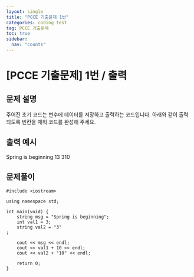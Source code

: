 ```yaml
---
layout: single
title: "PCCE 기출문제 1번"
categories: coding test
tag: PCCE 기출문제
toc: true
sidebar:
  nav: "counts"
---
```


# [PCCE 기출문제] 1번 / 출력

## 문제 설명

주어진 초기 코드는 변수에 데이터를 저장하고 출력하는 코드입니다.
아래와 같이 출력되도록 빈칸을 채워 코드를 완성해 주세요.

## 출력 예시

Spring is beginning
13
310

## 문제풀이

```
#include <iostream>

using namespace std;

int main(void) {
    string msg = "Spring is beginning";
    int val1 = 3;
    string val2 = "3"
;

    cout << msg << endl;
    cout << val1 + 10 << endl;
    cout << val2 + "10" << endl;

    return 0;
}
```
